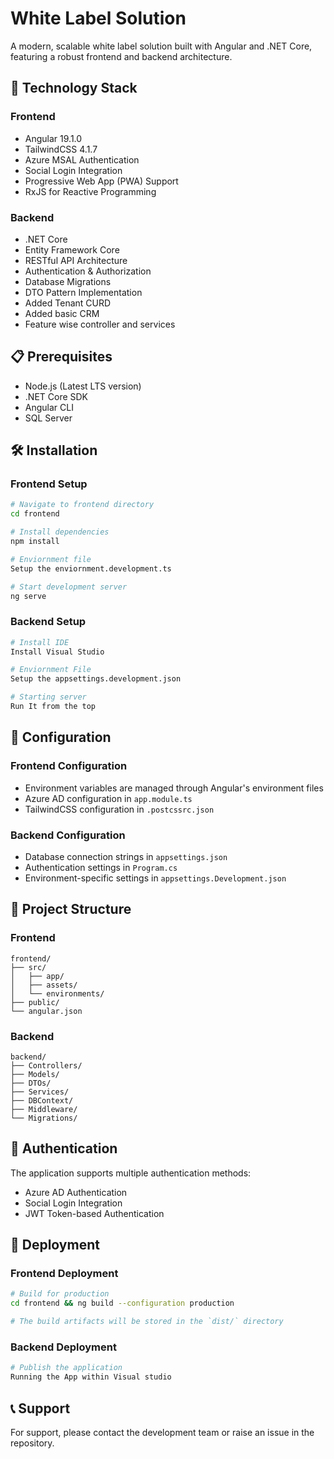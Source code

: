 # White Label Solution

A modern, scalable white label solution built with Angular and .NET Core, featuring a robust frontend and backend architecture.

## 🚀 Technology Stack

### Frontend

- Angular 19.1.0
- TailwindCSS 4.1.7
- Azure MSAL Authentication
- Social Login Integration
- Progressive Web App (PWA) Support
- RxJS for Reactive Programming

### Backend

- .NET Core
- Entity Framework Core
- RESTful API Architecture
- Authentication & Authorization
- Database Migrations
- DTO Pattern Implementation
- Added Tenant CURD
- Added basic CRM
- Feature wise controller and services

## 📋 Prerequisites

- Node.js (Latest LTS version)
- .NET Core SDK
- Angular CLI
- SQL Server
## 🛠️ Installation

### Frontend Setup

```bash
# Navigate to frontend directory
cd frontend

# Install dependencies
npm install

# Enviornment file
Setup the enviornment.development.ts

# Start development server
ng serve
```

### Backend Setup

```bash
# Install IDE
Install Visual Studio

# Enviornment File
Setup the appsettings.development.json

# Starting server
Run It from the top
```

## 🔧 Configuration

### Frontend Configuration

- Environment variables are managed through Angular's environment files
- Azure AD configuration in `app.module.ts`
- TailwindCSS configuration in `.postcssrc.json`

### Backend Configuration

- Database connection strings in `appsettings.json`
- Authentication settings in `Program.cs`
- Environment-specific settings in `appsettings.Development.json`

## 📁 Project Structure

### Frontend

```
frontend/
├── src/
│   ├── app/
│   ├── assets/
│   └── environments/
├── public/
└── angular.json
```

### Backend

```
backend/
├── Controllers/
├── Models/
├── DTOs/
├── Services/
├── DBContext/
├── Middleware/
└── Migrations/
```

## 🔐 Authentication

The application supports multiple authentication methods:

- Azure AD Authentication
- Social Login Integration
- JWT Token-based Authentication

## 🚀 Deployment

### Frontend Deployment

```bash
# Build for production
cd frontend && ng build --configuration production

# The build artifacts will be stored in the `dist/` directory
```

### Backend Deployment

```bash
# Publish the application
Running the App within Visual studio
```


## 📞 Support

For support, please contact the development team or raise an issue in the repository.
